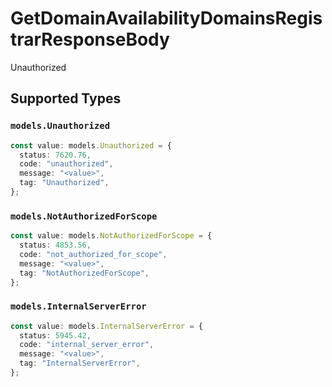 # GetDomainAvailabilityDomainsRegistrarResponseBody

Unauthorized


## Supported Types

### `models.Unauthorized`

```typescript
const value: models.Unauthorized = {
  status: 7620.76,
  code: "unauthorized",
  message: "<value>",
  tag: "Unauthorized",
};
```

### `models.NotAuthorizedForScope`

```typescript
const value: models.NotAuthorizedForScope = {
  status: 4853.56,
  code: "not_authorized_for_scope",
  message: "<value>",
  tag: "NotAuthorizedForScope",
};
```

### `models.InternalServerError`

```typescript
const value: models.InternalServerError = {
  status: 5945.42,
  code: "internal_server_error",
  message: "<value>",
  tag: "InternalServerError",
};
```

